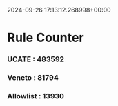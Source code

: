 2024-09-26 17:13:12.268998+00:00
# Rule Counter 
 ### UCATE : 483592

 ### Veneto : 81794

 ### Allowlist : 13930